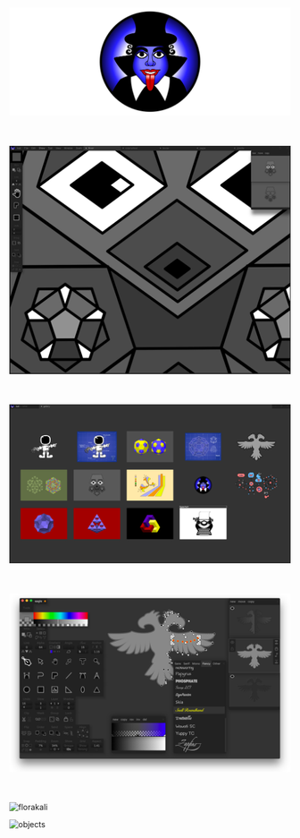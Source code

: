 <br><br><br><br>
![banner](bin/banner.svg)
<br><br><br><br>
![shot](img/shot01.png)
<br><br><br><br>
![browser](img/browser.png)
<br><br><br><br>
![kali](img/kali.png)
<br><br><br><br>
![florakali](svg/gallery/florakali.svg)

![objects](svg/docs/objects.svg)